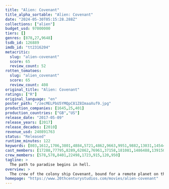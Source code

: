 ```yaml
---
title: "Alien: Covenant"
title_alpha_sortable: "Alien: Covenant"
date: "2024-05-30T05:15:28.288Z"
collections: ["alien"]
budget_usd: 97000000
tiers: []
genres: [878,27,9648]
tsdb_id: 126889
imdb_id: "tt2316204"
metacritic:
  slug: "alien-covenant"
  score: 65
  review_count: 52
rotten_tomatoes:
  slug: "alien_covenant"
  score: 65
  review_count: 408
original_title: "Alien: Covenant"
ratings: ["R"]
original_language: "en"
poster_path: "/zecMELPbU5YMQpC81Z8ImaaXuf9.jpg"
production_companies: [1645,25,401]
production_countries: ["GB","US"]
release_date: "2017-05-09"
release_years: [2017]
release_decades: [2010]
revenue_usd: 240891763
status: "Released"
runtime_minutes: 122
keywords: [803,1612,1706,3801,4884,5721,4862,9663,9951,9882,13031,14544,14760,14900,163402,208580,226177,231277,233300]
cast_members: [17288,77795,8289,62862,76961,37158,181081,1486488,139150,37290,1371541,1384511,1057485,7032,61784,17051,529]
crew_members: [578,578,8401,22498,1723,915,120,950]
tagline: >
  The path to paradise begins in hell.
overview: >
  The crew of the colony ship Covenant, bound for a remote planet on the far side of the galaxy, discovers what they think is an uncharted paradise but is actually a dark, dangerous world.
homepage: "https://www.20thcenturystudios.com/movies/alien-covenant"
---
```

